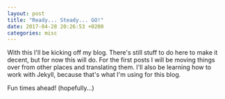 ```yaml
---
layout: post
title: "Ready... Steady... GO!"
date: 2017-04-28 20:26:53 +0200
categories: misc
---
```

With this I'll be kicking off my blog. There's still stuff to do here to make it decent, but for now this will do.
For the first posts I will be moving things over from other places and translating them.
I'll also be learning how to work with Jekyll, because that's what I'm using for this blog.

Fun times ahead! (hopefully...)
